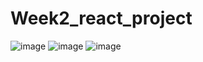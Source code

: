 # Week2_react_project

![image](https://user-images.githubusercontent.com/87912604/176998138-495d9e72-ccfe-440c-9a1a-c82a37cc05cd.png)
![image](https://user-images.githubusercontent.com/87912604/176998152-6aad9655-d5b0-40f4-a49d-47bd8d1d73b9.png)
![image](https://user-images.githubusercontent.com/87912604/176998165-03c865a3-4251-46a9-bf18-0e29259b404b.png)
